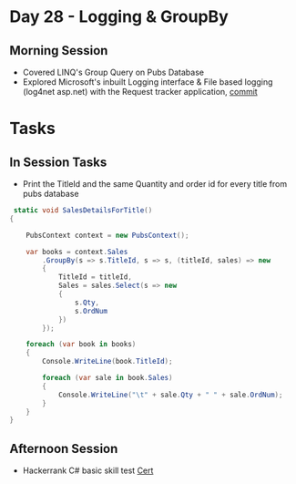 # Day 28 - Logging & GroupBy

## Morning Session
- Covered LINQ's Group Query on Pubs Database
- Explored Microsoft's inbuilt Logging interface & File based logging (log4net asp.net) with the Request tracker application, [commit](https://github.com/aslamcodes/Intern100/commit/16c654259e51e39cf9fdaa1766630cf57d1e441f?diff=unified&w=0)

# Tasks
## In Session Tasks
- Print the TitleId and the same Quantity and order id for every title from pubs database
```csharp
 static void SalesDetailsForTitle()
{

    PubsContext context = new PubsContext();

    var books = context.Sales
        .GroupBy(s => s.TitleId, s => s, (titleId, sales) => new
        {
            TitleId = titleId,
            Sales = sales.Select(s => new
            {
                s.Qty,
                s.OrdNum
            })
        });

    foreach (var book in books)
    {
        Console.WriteLine(book.TitleId);

        foreach (var sale in book.Sales)
        {
            Console.WriteLine("\t" + sale.Qty + " " + sale.OrdNum);
        }
    }
}
```

## Afternoon Session
- Hackerrank C# basic skill test [Cert](https://www.hackerrank.com/certificates/9cf6e94745a2)
